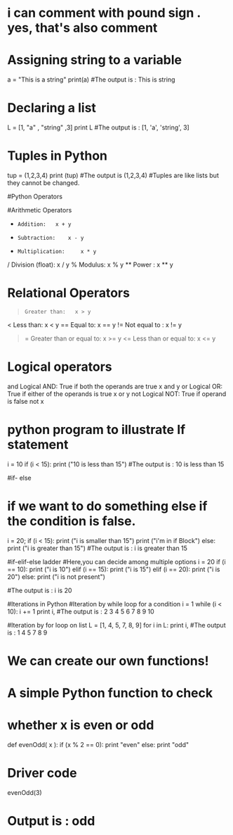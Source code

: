 # i can comment with pound sign . yes, that's also comment

# Assigning string to a variable
a = "This is a string"
print(a)
#The output is : This is string


# Declaring a list
L = [1, "a" , "string" ,3]
print L
#The output is :
[1, 'a', 'string', 3]

# Tuples in Python
tup = (1,2,3,4)
print (tup)
#The output is (1,2,3,4) #Tuples are like lists but they cannot be changed.

#Python Operators

  #Arithmetic Operators
  + 	Addition:	x + y
  - 	Subtraction: 	x - y
  * 	Multiplication: 	x * y
  / 	Division (float):	x / y
  % 	Modulus:  x % y
  ** 	Power :  	x ** y

  # Relational Operators
  > 	Greater than:  	x > y
  <  Less than: 	x < y
  == Equal to:	x == y
  != 	Not equal to : 	x != y
  >= 	Greater than or equal to:	x >= y
  <= 	Less than or equal to:  	x <= y

  # Logical operators
  and Logical AND: True if both the operands are true 	x and y
  or 	Logical OR: True if either of the operands is true 	x or y
  not Logical NOT: True if operand is false 	not x


# python program to illustrate If statement
i = 10
if (i < 15):
   print ("10 is less than 15")
#The output is : 10 is less than 15


#if- else
# if we want to do something else if the condition is false.
i = 20;
if (i < 15):
    print ("i is smaller than 15")
    print ("i'm in if Block")
else:
    print ("i is greater than 15")
#The output is : i is greater than 15


#if-elif-else ladder
#Here,you can decide among multiple options
i = 20
if (i == 10):
    print ("i is 10")
elif (i == 15):
    print ("i is 15")
elif (i == 20):
    print ("i is 20")
else:
    print ("i is not present")

#The output is : i is 20


#Iterations in Python
#Iteration by while loop for a condition
i = 1
while (i < 10):
    i += 1
    print i,
#The output is : 2 3 4 5 6 7 8 9 10


#Iteration by for loop on list
L = [1, 4, 5, 7, 8, 9]
for  i in L:
    print i,
#The output is : 1 4 5 7 8 9



# We can create our own functions!
# A simple Python function to check
# whether x is even or odd
def evenOdd( x ):
    if (x % 2 == 0):
        print "even"
    else:
        print "odd"
# Driver code
  evenOdd(3)
# Output is : odd
